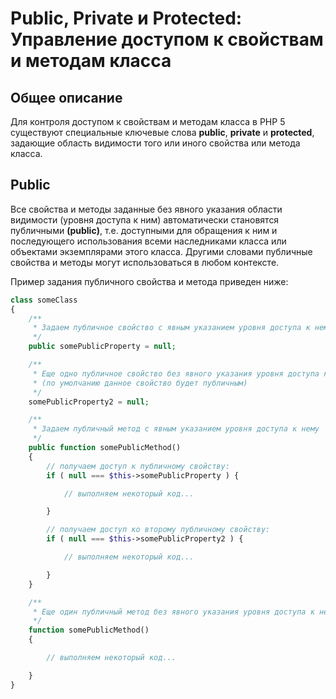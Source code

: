 Public, Private и Protected: Управление доступом к свойствам и методам класса
=============================================================================
## Общее описание
Для контроля доступом к свойствам и методам класса в PHP 5 существуют специальные ключевые слова **public**, **private** и **protected**, задающие область видимости того или иного свойства или метода класса.

## Public
Все свойства и методы заданные без явного указания области видимости (уровня доступа к ним) автоматически становятся публичными **(public)**, т.е. доступными для обращения к ним и последующего использования всеми наследниками класса или объектами экземплярами этого класса. Другими словами публичные свойства и методы могут использоваться в любом контексте.

Пример задания публичного свойства и метода приведен ниже:
```php
class someClass
{
    /**
     * Задаем публичное свойство с явным указанием уровня доступа к нему
     */
    public somePublicProperty = null;

    /**
     * Еще одно публичное свойство без явного указания уровня доступа к нему
     * (по умолчанию данное свойство будет публичным)
     */
    somePublicProperty2 = null;

    /**
     * Задаем публичный метод с явным указанием уровня доступа к нему
     */
    public function somePublicMethod()
    {
        // получаем доступ к публичному свойству:
        if ( null === $this->somePublicProperty ) {

            // выполняем некоторый код...

        }

        // получаем доступ ко второму публичному свойству:
        if ( null === $this->somePublicProperty2 ) {

            // выполняем некоторый код...

        }
    }

    /**
     * Еще один публичный метод без явного указания уровня доступа к нему
     */
    function somePublicMethod()
    {

        // выполняем некоторый код...

    }
}
```




